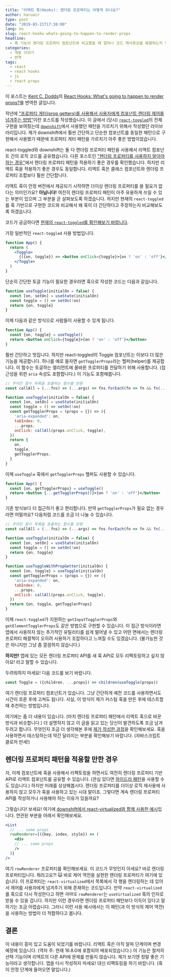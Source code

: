 ```yaml
---
title: "리액트 훅(Hooks): 렌더링 프로퍼티는 어떻게 되나요?"
author: haruair
type: post
date: "2019-03-21T17:38:00"
lang: ko
slug: react-hooks-whats-going-to-happen-to-render-props
headline:
  - 훅 기능이 렌더링 프로퍼티 컴포넌트와 비교했을 때 얼마나 코드 재사용성을 해결하는지 확인합니다
categories:
  - 개발 이야기
  - 번역
tags:
  - react
  - react hooks
  - js
  - react props
---
```


<div class="translation-note">

이 포스트는 [Kent C. Dodds](https://twitter.com/kentcdodds)의 [React Hooks: What's going to happen to render props?](https://kentcdodds.com/blog/react-hooks-whats-going-to-happen-to-render-props)를 번역한 글입니다.

</div>

작년에 ["프로퍼티 게터(prop getters)를 사용해서 사용자에게 컴포넌트 렌더링 제어를 넘겨주는 방법"](https://blog.kentcdodds.com/how-to-give-rendering-control-to-users-with-prop-getters-549eaef76acf)이란 포스트를 작성했습니다. 이 글에서 (당시) [`react-toggled`](https://github.com/kentcdodds/react-toggled)의 전체 구현을 보여줬는데 [`downshift`](https://github.com/paypal/downshift)에서 사용했던 패턴을 가르치기 위해서 작성했던 라이브러리입니다. 제가 downshift에서 훨씬 간단하고 단순한 컴포넌트를 동일한 패턴으로 구현해서 사용했기 때문에 프로퍼티 게터 패턴을 가르치기 아주 좋은 방법이었습니다. 

react-toggled와 downshift는 둘 다 렌더링 프로퍼티 패턴을 사용해서 리액트 컴포넌트 간의 로직 코드를 공유했습니다. 다른 포스트인 ["렌더링 프로퍼티를 사용하지 말아야 하는 경우"](https://blog.kentcdodds.com/when-to-not-use-render-props-5397bbeff746)에서 렌더링 프로퍼티 패턴을 적용하기 좋은 경우를 확인했습니다. 하지만 리액트 훅을 적용하기 좋은 경우도 동일합니다. 리액트 훅은 클래스 컴포넌트와 렌더링 프로퍼티 조합보다 훨씬 간단합니다.

리액트 훅이 안정 버전에서 제공되기 시작하면 더이상 렌더링 프로퍼티를 쓸 필요가 없다는 의미인가요? **아닙니다!** 여전히 렌더링 프로퍼티 패턴이 아주 유용하게 쓰일 수 있는 부분이 있으며 그 부분을 곧 살펴보도록 하겠습니다. 하지만 현재의 `react-toggled`를 훅 기반으로 구현한 코드와 비교해서 왜 훅이 더 간단하다고 주장하는지 비교해보도록 하겠습니다.

코드가 궁금하다면 [현재의 `react-toggled`를 확인해보기 바랍니다](https://github.com/kentcdodds/react-toggled/blob/8452a1f2a4ec7b64588cd8c9812e0faf8deb0271/src/index.js).

가장 일반적인 `react-toggled` 사용 방법입니다.

```jsx
function App() {
  return (
    <Toggle>
      {({on, toggle}) => <button onClick={toggle}>{on ? 'on' : 'off'}</button>}
    </Toggle>
  )
}
```

단순히 간단한 토글 기능이 필요한 경우라면 훅으로 작성한 코드는 다음과 같습니다.

```js
function useToggle(initialOn = false) {
  const [on, setOn] = useState(initialOn)
  const toggle = () => setOn(!on)
  return {on, toggle}
}
```

이제 다음과 같은 방식으로 사람들이 사용할 수 있게 됩니다.

```jsx
function App() {
  const {on, toggle} = useToggle()
  return <button onClick={toggle}>{on ? 'on' : 'off'}</button>
}
```

훨씬 간단하고 멋집니다. 하지만 react-toggled의 Toggle 컴포넌트는 이보다 더 많은 기능을 제공합니다. 하나를 예로 들자면 `getTogglerProps`라는 헬퍼(helper)를 제공합니다. 이 함수는 토글하는 엘리먼트에 올바른 프로퍼티를 전달하기 위해 사용합니다. (접근성을 위한 `aria` 속성도 포함합니다.) 이 기능도 포함해봅니다.

```js
// 주어진 함수 목록을 호출하는 함수를 반환
const callAll = (...fns) => (...args) => fns.forEach(fn => fn && fn(...args))

function useToggle(initialOn = false) {
  const [on, setOn] = useState(initialOn)
  const toggle = () => setOn(!on)
  const getTogglerProps = (props = {}) => ({
    'aria-expanded': on,
    tabIndex: 0,
    ...props,
    onClick: callAll(props.onClick, toggle),
  })
  return {
    on,
    toggle,
    getTogglerProps,
  }
}
```

이제 `useToggle` 훅에서 `getTogglerProps` 헬퍼도 사용할 수 있습니다.

```jsx
function App() {
  const {on, getTogglerProps} = useToggle()
  return <button {...getTogglerProps()}>{on ? 'on' : 'off'}</button>
}
```

기존 방식보다 더 접근하기 좋고 편리합니다. 만약 `getTogglerProps`가 필요 없는 경우라면 어떨까요? 다음처럼 코드를 조금 더 나눌 수 있습니다.

```js
// 주어진 함수 목록을 호출하는 함수를 반환
const callAll = (...fns) => (...args) => fns.forEach(fn => fn && fn(...args))

function useToggle(initialOn = false) {
  const [on, setOn] = useState(initialOn)
  const toggle = () => setOn(!on)
  return {on, toggle}
}

function useToggleWithPropGetter(initialOn) {
  const {on, toggle} = useToggle(initialOn)
  const getTogglerProps = (props = {}) => ({
    'aria-expanded': on,
    tabIndex: 0,
    ...props,
    onClick: callAll(props.onClick, toggle),
  })
  return {on, toggle, getTogglerProps}
}
```

이제 `react-toggled`가 지원하는 `getInputTogglerProps`와 `getElementTogglerProps`도 같은 방법으로 구현할 수 있습니다. 이 접근 방식이라면 앱에서 사용하지 않는 추가적인 유틸리티를 쉽게 떨어낼 수 있고 어떤 면에서는 렌더링 프로퍼티 해결책이 오히려 사용하기 조잡하다고 느껴질 수도 있겠습니다. (불가능한 것은 아니지만 그냥 좀 깔끔하지 않습니다.) 

**하지만!** 앱에 있는 모든 렌더링 프로퍼티 API를 새 훅 API로 모두 리팩토링하고 싶지 않아요! 라고 말할 수 있습니다.

두려워하지 마세요! 다음 코드를 보기 바랍니다.

```js
const Toggle = ({children, ...props}) => children(useToggle(props))
```

여기 렌더링 프로퍼티 컴포넌트가 있습니다. 그냥 간단하게 예전 코드를 사용하면서도 시간이 흐른 후에 고쳐도 됩니다. 사실, 이 방식이 제가 커스텀 훅을 만든 후에 테스트할 때 추천하는 방법입니다.

여기에는 좀 더 내용이 있습니다. (마치 렌더링 프로퍼티 패턴에서 리액트 훅으로 바꾼 방식과 비슷합니다.) 더 설명하지 않고 이 글을 읽고 있는 당신이 발견하도록 조금 남겨두려고 합니다. 무엇인지 조금 더 생각해본 후에 [제가 작성한 과정](https://www.youtube.com/watch?v=_eVyLVFlSQk&list=PLV5CVI1eNcJgCrPH_e6d57KRUTiDZgs0u)을 확인해보세요. 훅을 사용하면서 테스팅하는데 약간 달라지는 부분을 확인해보기 바랍니다. (자바스크립트 클로저 만세!)

## 렌더링 프로퍼티 패턴을 적용할 만한 경우

자, 이제 컴포넌트에 훅을 사용해서 리팩토링을 하면서도 여전히 렌더링 프로퍼티 기반 API로 리액트 컴포넌트를 공유할 수 있습니다. (관심 있다면 [하이드라 패턴](https://americanexpress.io/hydra/)을 사용할 수도 있습니다.) 하지만 미래를 상상해봅시다. 렌더링 프로퍼티를 더이상 로직 재사용에 사용하지 않고 모두가 훅을 사용하고 있는 시대 말이죠. 그렇다면 계속 렌더링 프로퍼티 API를 작성하거나 사용해야 하는 이유가 있을까요?

그렇습니다! 보세요! 여기에 [downshift에서 react-virtualized와 함께 사용한 예시](https://github.com/paypal/downshift/blob/9b3467dce2be59832765277570857de5679d8392/stories/examples/windowing-with-react-virtualized.js)입니다. 연관된 부분을 아래서 확인해보세요.

```jsx
<List
  // ... some props
  rowRenderer={({key, index, style}) => (
    <div
    // ... some props
    />
  )}
/>
```

여기 `rowRenderer` 프로퍼티를 확인해보세요. 이 코드가 무엇인지 아세요? 바로 렌더링 프로퍼티입니다. 뭐라고요?! 🙀 바로 제어 역전을 실현한 렌더링 프로퍼티가 여기에 있습니다. 이 프로퍼티는 `react-virtualized`에서 목록에서 각 행을 렌더링하는 데 있어서 제어를 사용자에게 넘겨주기 위해 존재하는 코드입니다. 만약 `react-virtualized`를 훅으로 다시 작성한다고 하면 _아마도_ `rowRenderer`는 `useVirtualized` 훅의 인자로 받을 수 있을 겁니다. 하지만 이런 경우라면 렌더링 프로퍼티 패턴보다 이득이 있다고 말하기는 조금 어렵습니다. 그러니 이런 사용 예시에서는 이 패턴(과 이 방식의 제어 역전)을 사용하는 방법이 더 적합하다고 봅니다.

## 결론

이 내용이 흥미 있고 도움이 되었기를 바랍니다. 리액트 훅은 아직 알파 단계이며 변경 예정에 있습니다. (역자 주: 현재 16.8.0에 포함되어 배포되었습니다.) 이 기능은 철저히 선택 기능이며 리액트의 다른 API에 문제를 만들지 않습니다. 제가 보기엔 정말 좋은 기능이라고 생각합니다. 앱을 다시 작성하지 마세요! 대신 리팩토링을 하기 바랍니다. (훅이 안정 단계에 들어오면 말입니다.)
